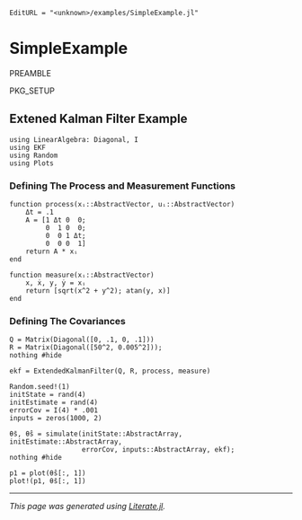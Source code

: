 ```@meta
EditURL = "<unknown>/examples/SimpleExample.jl"
```

# SimpleExample

PREAMBLE

PKG_SETUP

## Extened Kalman Filter Example

```@example SimpleExample
using LinearAlgebra: Diagonal, I
using EKF
using Random
using Plots
```

### Defining The Process and Measurement Functions

```@example SimpleExample
function process(xᵢ::AbstractVector, uᵢ::AbstractVector)
    Δt = .1
    A = [1 Δt 0  0;
         0  1 0  0;
         0  0 1 Δt;
         0  0 0  1]
    return A * xᵢ
end

function measure(xᵢ::AbstractVector)
    x, ẋ, y, ẏ = xᵢ
    return [sqrt(x^2 + y^2); atan(y, x)]
end
```

### Defining The Covariances

```@example SimpleExample
Q = Matrix(Diagonal([0, .1, 0, .1]))
R = Matrix(Diagonal([50^2, 0.005^2]));
nothing #hide
```

```@example SimpleExample
ekf = ExtendedKalmanFilter(Q, R, process, measure)
```

```@example SimpleExample
Random.seed!(1)
initState = rand(4)
initEstimate = rand(4)
errorCov = I(4) * .001
inputs = zeros(1000, 2)

θ̄s, θ̂s = simulate(initState::AbstractArray, initEstimate::AbstractArray,
                  errorCov, inputs::AbstractArray, ekf);
nothing #hide
```

```@example SimpleExample
p1 = plot(θ̂s[:, 1])
plot!(p1, θ̄s[:, 1])
```

---

*This page was generated using [Literate.jl](https://github.com/fredrikekre/Literate.jl).*


